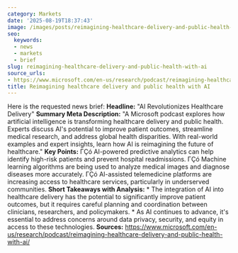```yaml
---
category: Markets
date: '2025-08-19T18:37:43'
image: /images/posts/reimagining-healthcare-delivery-and-public-health-with-ai.jpg
seo:
  keywords:
  - news
  - markets
  - brief
slug: reimagining-healthcare-delivery-and-public-health-with-ai
source_urls:
- https://www.microsoft.com/en-us/research/podcast/reimagining-healthcare-delivery-and-public-health-with-ai/
title: Reimagining healthcare delivery and public health with AI
---
```


Here is the requested news brief:  **Headline:** "AI Revolutionizes Healthcare Delivery"  **Summary Meta Description:** "A Microsoft podcast explores how artificial intelligence is transforming healthcare delivery and public health. Experts discuss AI's potential to improve patient outcomes, streamline medical research, and address global health disparities. With real-world examples and expert insights, learn how AI is reimagining the future of healthcare."  **Key Points:**  ΓÇó AI-powered predictive analytics can help identify high-risk patients and prevent hospital readmissions. ΓÇó Machine learning algorithms are being used to analyze medical images and diagnose diseases more accurately. ΓÇó AI-assisted telemedicine platforms are increasing access to healthcare services, particularly in underserved communities.  **Short Takeaways with Analysis:**  * The integration of AI into healthcare delivery has the potential to significantly improve patient outcomes, but it requires careful planning and coordination between clinicians, researchers, and policymakers. * As AI continues to advance, it's essential to address concerns around data privacy, security, and equity in access to these technologies.  **Sources:** https://www.microsoft.com/en-us/research/podcast/reimagining-healthcare-delivery-and-public-health-with-ai/